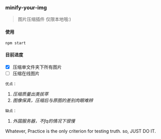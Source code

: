### minify-your-img
> 图片压缩插件 仅限本地哦:)

#### 使用
```
npm start
```

#### 目前进度
- [x] 压缩单文件夹下所有图片
- [ ] 压缩在线图片

`优点：`
1. *压缩质量出类拔萃*
2. *图像保真，压缩后与原图的差别肉眼难辨*

`缺点：`
1. *外国服务器，不fq的情况下很慢*

Whatever, Practice is the only criterion for testing truth. so, JUST DO IT.
